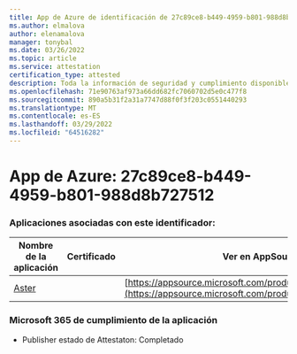```yaml
---
title: App de Azure de identificación de 27c89ce8-b449-4959-b801-988d8b727512
ms.author: elmalova
author: elenamalova
manager: tonybal
ms.date: 03/26/2022
ms.topic: article
ms.service: attestation
certification_type: attested
description: Toda la información de seguridad y cumplimiento disponible para 27c89ce8-b449-4959-b801-988d8b727512.
ms.openlocfilehash: 71e90763af973a66dd682fc7060702d5e0c477f8
ms.sourcegitcommit: 890a5b31f2a31a7747d88f0f3f203c0551440293
ms.translationtype: MT
ms.contentlocale: es-ES
ms.lasthandoff: 03/29/2022
ms.locfileid: "64516282"
---
```

# <a name="azure-app-id-27c89ce8-b449-4959-b801-988d8b727512"></a>App de Azure: 27c89ce8-b449-4959-b801-988d8b727512


### <a name="apps-associated-with-this-id"></a>Aplicaciones asociadas con este identificador:
| **Nombre de la aplicación** | **Certificado** | **Ver en AppSource** |
|--------------|---------------|-----------------------|
| [Aster](../forward/WA200002379.md) |  | [https://appsource.microsoft.com/product/office/WA200002379](https://appsource.microsoft.com/product/office/WA200002379) |

### <a name="microsoft-365-app-compliance-status"></a>Microsoft 365 de cumplimiento de la aplicación
- Publisher estado de Attestaton: Completado

